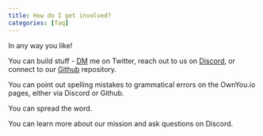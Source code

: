 ```yaml
---
title: How do I get involved?
categories: [faq]
---
```


In any way you like!

You can build stuff - [DM](https://twitter.com/nlongcroft) me on Twitter, reach out to us on [Discord](https://discord.gg/mpzTWASfw7), or connect to our [Github](https://github.com/OwnYouLtd/docs/discussions/1) repository.

You can point out spelling mistakes to grammatical errors on the OwnYou.io pages, either via Discord or Github.

You can spread the word.

You can learn more about our mission and ask questions on Discord.
